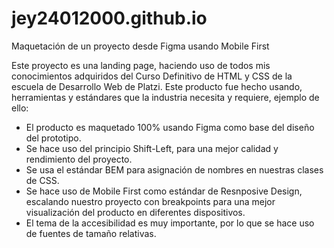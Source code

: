 # jey24012000.github.io
Maquetación de un proyecto desde Figma usando Mobile First

Este proyecto es una landing page, haciendo uso de todos mis conocimientos adquiridos del Curso Definitivo de HTML y CSS de la escuela de Desarrollo Web de Platzi.
Este producto fue hecho usando, herramientas y estándares que la industria necesita y requiere, ejemplo de ello:

- El producto es maquetado 100% usando Figma como base del diseño del prototipo.
- Se hace uso del principio Shift-Left, para una mejor calidad y rendimiento del proyecto.
- Se usa el estándar BEM para asignación de nombres en nuestras clases de CSS.
- Se hace uso de Mobile First como estándar de Resnposive Design, escalando nuestro proyecto con breakpoints para una mejor visualización del producto en diferentes dispositivos.
- El tema de la accesibilidad es muy importante, por lo que se hace uso de fuentes de tamaño relativas.

